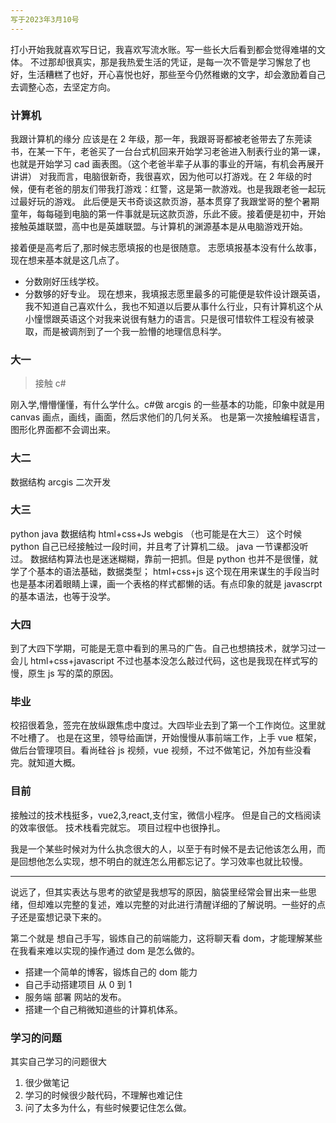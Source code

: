 ```yaml
---
写于2023年3月10号
---
```


打小开始我就喜欢写日记，我喜欢写流水账。写一些长大后看到都会觉得难堪的文体。 不过那却很真实，那是我热爱生活的凭证，是每一次不管是学习懈怠了也好，生活糟糕了也好，开心喜悦也好，那些至今仍然稚嫩的文字，却会激励着自己去调整心态，去坚定方向。

### 计算机

我跟计算机的缘分 应该是在 2 年级，那一年，我跟哥哥都被老爸带去了东莞读书，在某一下午，老爸买了一台台式机回来开始学习老爸进入制表行业的第一课，也就是开始学习 cad 画表图。（这个老爸半辈子从事的事业的开端，有机会再展开讲讲） 对我而言，电脑很新奇，我很喜欢，因为他可以打游戏。在 2 年级的时候，便有老爸的朋友们带我打游戏：红警，这是第一款游戏。也是我跟老爸一起玩过最好玩的游戏。 此后便是天书奇谈这款页游，基本贯穿了我跟堂哥的整个暑期童年，每每碰到电脑的第一件事就是玩这款页游，乐此不疲。接着便是初中，开始接触英雄联盟，高中也是英雄联盟。与计算机的渊源基本是从电脑游戏开始。

接着便是高考后了,那时候志愿填报的也是很随意。 志愿填报基本没有什么故事，现在想来基本就是这几点了。

- 分数刚好压线学校。
- 分数够的好专业。
  现在想来，我填报志愿里最多的可能便是软件设计跟英语，我不知道自己喜欢什么，我也不知道以后要从事什么行业，只有计算机这个从小憧憬跟英语这个对我来说很有魅力的语言。只是很可惜软件工程没有被录取，而是被调剂到了一个我一脸懵的地理信息科学。

### 大一

> 接触 c#

刚入学,懵懵懂懂，有什么学什么。c#做 arcgis 的一些基本的功能，印象中就是用 canvas 画点，画线，画面，然后求他们的几何关系。 也是第一次接触编程语言，图形化界面都不会调出来。

### 大二

数据结构 arcgis 二次开发

### 大三

python java 数据结构 html+css+Js webgis （也可能是在大三）
这个时候 python 自己已经接触过一段时间，并且考了计算机二级。 java 一节课都没听过。 数据结构算法也是迷迷糊糊，靠前一把抓。但是 python 也并不是很懂，就学了个基本的语法基础，数据类型； html+css+js 这个现在用来谋生的手段当时也是基本闭着眼睛上课，画一个表格的样式都懒的话。有点印象的就是 javascrpt 的基本语法，也等于没学。

### 大四

到了大四下学期，可能是无意中看到的黑马的广告。自己也想搞技术，就学习过一会儿 html+css+javascript 不过也基本没怎么敲过代码，这也是我现在样式写的慢，原生 js 写的菜的原因。

### 毕业

校招很着急，签完在放纵跟焦虑中度过。大四毕业去到了第一个工作岗位。这里就不吐槽了。
也是在这里，领导给画饼，开始慢慢从事前端工作，上手 vue 框架，做后台管理项目。看尚硅谷 js 视频，vue 视频，不过不做笔记，外加有些没看完。就知道大概。

### 目前

接触过的技术栈挺多，vue2,3,react,支付宝，微信小程序。 但是自己的文档阅读的效率很低。 技术栈看完就忘。 项目过程中也很挣扎。

我是一个某些时候对为什么执念很大的人，以至于有时候不是去记他该怎么用，而是回想他怎么实现，想不明白的就连怎么用都忘记了。学习效率也就比较慢。

---

说远了，但其实表达与思考的欲望是我想写的原因，脑袋里经常会冒出来一些思绪，但却难以完整的复述，难以完整的对此进行清醒详细的了解说明。一些好的点子还是蛮想记录下来的。

第二个就是 想自己手写，锻炼自己的前端能力，这将聊天看 dom，才能理解某些在我看来难以实现的操作通过 dom 是怎么做的。

- 搭建一个简单的博客，锻炼自己的 dom 能力
- 自己手动搭建项目 从 0 到 1
- 服务端 部署 网站的发布。
- 搭建一个自己稍微知道些的计算机体系。

### 学习的问题

其实自己学习的问题很大

1. 很少做笔记
2. 学习的时候很少敲代码，不理解也难记住
3. 问了太多为什么，有些时候要记住怎么做。
